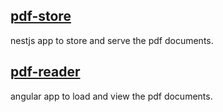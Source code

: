 ## [pdf-store](./pdf-store/)
nestjs app to store and serve the pdf documents.

## [pdf-reader](./pdf-reader/)
angular app to load and view the pdf documents.
